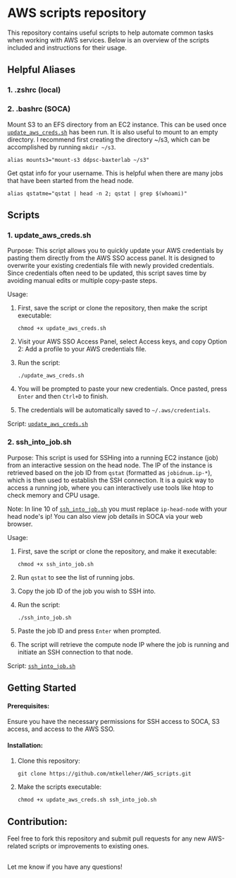 # AWS scripts repository
This repository contains useful scripts to help automate common tasks when working with AWS services. Below is an overview of the scripts included and instructions for their usage.

## Helpful Aliases
### 1. .zshrc (local)


### 2. .bashrc (SOCA)
Mount S3 to an EFS directory from an EC2 instance. This can be used once [`update_aws_creds.sh`](./scripts/update_aws_creds.sh) has been run. It is also useful to mount to an empty directory. I recommend first creating the directory ~/s3, which can be accomplished by running `mkdir ~/s3`.

`alias mounts3="mount-s3 ddpsc-baxterlab ~/s3"`

Get qstat info for your username. This is helpful when there are many jobs that have been started from the head node.

`alias qstatme="qstat | head -n 2; qstat | grep $(whoami)"`

## Scripts
### 1. update_aws_creds.sh
Purpose:
This script allows you to quickly update your AWS credentials by pasting them directly from the AWS SSO access panel. It is designed to overwrite your existing credentials file with newly provided credentials. Since credentials often need to be updated, this script saves time by avoiding manual edits or multiple copy-paste steps.

Usage:
1. First, save the script or clone the repository, then make the script executable:

       chmod +x update_aws_creds.sh

2. Visit your AWS SSO Access Panel, select Access keys, and copy Option 2: Add a profile to your AWS credentials file.
3. Run the script:

       ./update_aws_creds.sh

5. You will be prompted to paste your new credentials. Once pasted, press `Enter` and then `Ctrl+D` to finish.
6. The credentials will be automatically saved to `~/.aws/credentials`.

Script:
[`update_aws_creds.sh`](./scripts/update_aws_creds.sh)

### 2. ssh_into_job.sh
Purpose:
This script is used for SSHing into a running EC2 instance (job) from an interactive session on the head node. The IP of the instance is retrieved based on the job ID from `qstat` (formatted as `jobidnum.ip-*`), which is then used to establish the SSH connection. It is a quick way to access a running job, where you can interactively use tools like htop to check memory and CPU usage.


Note: In line 10 of [`ssh_into_job.sh`](./scripts/ssh_into_job.sh) you must replace `ip-head-node` with your head node's ip! You can also view job details in SOCA via your web browser.

Usage:
1. First, save the script or clone the repository, and make it executable:

       chmod +x ssh_into_job.sh
  
2. Run `qstat` to see the list of running jobs.
3. Copy the job ID of the job you wish to SSH into.
4. Run the script:

       ./ssh_into_job.sh

5. Paste the job ID and press `Enter` when prompted.
6. The script will retrieve the compute node IP where the job is running and initiate an SSH connection to that node.

Script:
[`ssh_into_job.sh`](./scripts/ssh_into_job.sh)

## Getting Started
#### Prerequisites:
Ensure you have the necessary permissions for SSH access to SOCA, S3 access, and access to the AWS SSO.

#### Installation:
1. Clone this repository:

       git clone https://github.com/mtkelleher/AWS_scripts.git

2. Make the scripts executable:

       chmod +x update_aws_creds.sh ssh_into_job.sh

## Contribution:
Feel free to fork this repository and submit pull requests for any new AWS-related scripts or improvements to existing ones.

##
Let me know if you have any questions!

